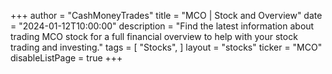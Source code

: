 +++
author = "CashMoneyTrades"
title = "MCO | Stock and Overview"
date = "2024-01-12T10:00:00"
description = "Find the latest information about trading MCO stock for a full financial overview to help with your stock trading and investing."
tags = [
   "Stocks",
]
layout = "stocks"
ticker = "MCO"
disableListPage = true
+++
